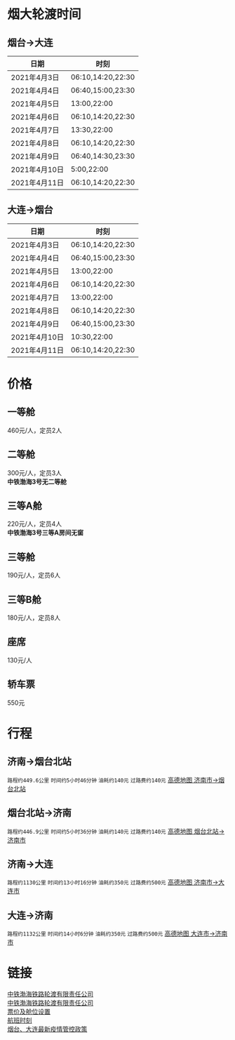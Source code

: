# 烟大轮渡时间

## 烟台->大连

| 日期         | 时刻                      |
| ---------- | ----------------------- |
| 2021年4月3日 | 06:10,14:20,22:30       |
| 2021年4月4日 | 06:40,15:00,23:30       |
| 2021年4月5日 | 13:00,22:00       |
| 2021年4月6日 | 06:10,14:20,22:30       |
| 2021年4月7日 | 13:30,22:00       |
| 2021年4月8日 | 06:10,14:20,22:30       |
| 2021年4月9日 | 06:40,14:30,23:30       |
| 2021年4月10日 | 5:00,22:00       |
| 2021年4月11日 | 06:10,14:20,22:30       |

## 大连->烟台

| 日期         | 时刻                      |
| ---------- | ----------------------- |
| 2021年4月3日 | 06:10,14:20,22:30       |
| 2021年4月4日 | 06:40,15:00,23:30       |
| 2021年4月5日 | 13:00,22:00       |
| 2021年4月6日 | 06:10,14:20,22:30       |
| 2021年4月7日 | 13:00,22:00       |
| 2021年4月8日 | 06:10,14:20,22:30       |
| 2021年4月9日 | 06:40,15:00,23:30       |
| 2021年4月10日 | 10:30,22:00       |
| 2021年4月11日 | 06:10,14:20,22:30       |

# 价格

## 一等舱

460元/人，定员2人

## 二等舱

300元/人，定员3人<br>
**中铁渤海3号无二等舱**

## 三等A舱

220元/人，定员4人<br>
**中铁渤海3号三等A房间无窗**

## 三等舱

190元/人，定员6人<br>

## 三等B舱

180元/人，定员8人<br>

## 座席

130元/人<br>

## 轿车票

550元

# 行程

## 济南->烟台北站

`路程约449.6公里` `时间约5小时46分钟` `油耗约140元` `过路费约140元` [高德地图 济南市->烟台北站](https://ditu.amap.com/dir?from[adcode]=370100&from[name]=山东省济南市&from[id]=3701001559135165460&from[poitype]=&from[lnglat]=117.12009799999998,36.6512&from[modxy]=&to[name]=烟台北站&to[lnglat]=121.390375,37.588608&to[id]=B02170RTR6-to&to[poitype]=&to[adcode]=370600&to[modxy]=121.390375,37.588608&type=car&policy=1)

## 烟台北站->济南

`路程约446.9公里` `时间约5小时36分钟` `油耗约140元` `过路费约140元` [高德地图 烟台北站->济南市](https://ditu.amap.com/dir?from[name]=烟台北站&from[lnglat]=121.390375,37.588608&from[id]=B02170RTR6-from&from[poitype]=&from[adcode]=370600&from[modxy]=121.390375,37.588608&to[adcode]=370100&to[name]=山东省济南市&to[id]=3701001559135278518&to[poitype]=&to[lnglat]=117.12009799999998,36.6512&to[modxy]=&type=car&policy=1)

## 济南->大连

`路程约1130公里` `时间约13小时16分钟` `油耗约350元` `过路费约500元` [高德地图 济南市->大连市](https://amap.com/dir?from[adcode]=370100&from[name]=山东省济南市&from[id]=3701001599322222783&from[poitype]=&from[lnglat]=117.12009799999998,36.6512&from[modxy]=&to[adcode]=210200&to[name]=辽宁省大连市&to[id]=2102001599322226005&to[poitype]=&to[lnglat]=121.61862200000002,38.91459&to[modxy]=&type=car&policy=1)

## 大连->济南

`路程约1132公里` `时间约14小时6分钟` `油耗约350元` `过路费约500元` [高德地图 大连市->济南市](https://amap.com/dir?from[adcode]=210200&from[name]=辽宁省大连市&from[id]=2102001599322226005-to&from[poitype]=&from[lnglat]=121.61862200000002,38.91459&from[modxy]=&to[adcode]=370100&to[name]=山东省济南市&to[id]=3701001599322222783-from&to[poitype]=&to[lnglat]=117.12009799999998,36.6512&to[modxy]=&type=car&policy=1)

# 链接

[中铁渤海铁路轮渡有限责任公司](https://www.4000535411.com)<br>
[中铁渤海铁路轮渡有限责任公司](http://ship.ly.com/shipzhongtie/#/home)<br>
[票价及舱位设置](https://mp.weixin.qq.com/s/cB9rNuZuINcncSXHugTx3A)<br>
[航班时刻](https://mp.weixin.qq.com/s/tbz23zq6q23UxWU0XR1aQg)<br>
[烟台、大连最新疫情管控政策](https://mp.weixin.qq.com/s/uri1jSlkMr7xuxFNDJhUQg)